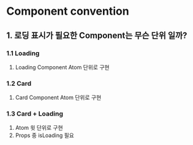 # Component convention

## 1. 로딩 표시가 필요한 Component는 무슨 단위 일까?

### 1.1 Loading

1. Loading Component Atom 단위로 구현

### 1.2 Card

1. Card Component Atom 단위로 구현

### 1.3 Card + Loading

1. Atom 윗 단위로 구현
2. Props 중 isLoading 필요
